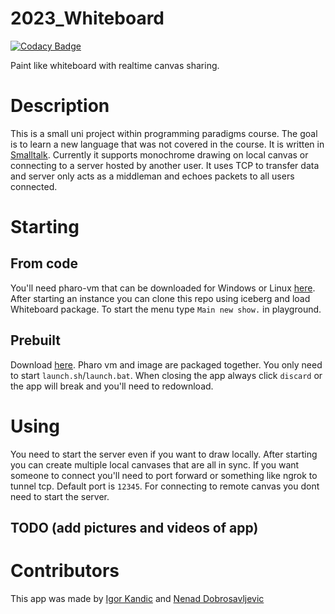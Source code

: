 # 2023_Whiteboard

[![Codacy Badge](https://app.codacy.com/project/badge/Grade/23ed49c8f0224125bee398c573fe7679)](https://app.codacy.com/gh/matf-pp/2023_Whiteboard/dashboard?utm_source=gh&utm_medium=referral&utm_content=&utm_campaign=Badge_grade)


Paint like whiteboard with realtime canvas sharing.

# Description

This is a small uni project within programming paradigms course. The goal is to learn a new language that was not covered in the course.
It is written in [Smalltalk](https://github.com/pharo-project/pharo). Currently it supports monochrome drawing on local canvas or connecting to
a server hosted by another user. It uses TCP to transfer data and server only acts as a middleman and echoes packets to all users connected.

# Starting

## From code

You'll need pharo-vm that can be downloaded for Windows or Linux [here](https://pharo-project.github.io/pharo-launcher/installation/).
After starting an instance you can clone this repo using iceberg and load Whiteboard package.
To start the menu type `Main new show.` in playground.

## Prebuilt

Download [here](/releases).
Pharo vm and image are packaged together.
You only need to start `launch.sh`/`launch.bat`.
When closing the app always click `discard` or the app will break and you'll need to redownload.

# Using

You need to start the server even if you want to draw locally. After starting you can create multiple local canvases that are all in sync.
If you want someone to connect you'll need to port forward or something like ngrok to tunnel tcp. Default port is `12345`. 
For connecting to remote canvas you dont need to start the server.
## TODO (add pictures and videos of app)

# Contributors

This app was made by [Igor Kandic](https://github.com/igorkandic) and [Nenad Dobrosavljevic](https://github.com/dobrosavljevic01)

